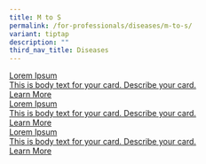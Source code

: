 ```yaml
---
title: M to S
permalink: /for-professionals/diseases/m-to-s/
variant: tiptap
description: ""
third_nav_title: Diseases
---
```

<p></p>
<div class="isomer-card-grid"><a rel="noopener noreferrer nofollow" href="https://www.isomer.gov.sg" class="isomer-card"><div class="isomer-card-body"><div class="isomer-card-title">Lorem Ipsum</div><div class="isomer-card-description">This is body text for your card. Describe your card.</div><div class="isomer-card-link">Learn More</div></div></a>
<a rel="noopener noreferrer nofollow" href="https://www.isomer.gov.sg" class="isomer-card">
<div class="isomer-card-body">
<div class="isomer-card-title">Lorem Ipsum</div>
<div class="isomer-card-description">This is body text for your card. Describe your card.</div>
<div class="isomer-card-link">Learn More</div>
</div>
</a><a rel="noopener noreferrer nofollow" href="https://www.isomer.gov.sg" class="isomer-card"><div class="isomer-card-body"><div class="isomer-card-title">Lorem Ipsum</div><div class="isomer-card-description">This is body text for your card. Describe your card.</div><div class="isomer-card-link">Learn More</div></div></a>
</div>
<p></p>